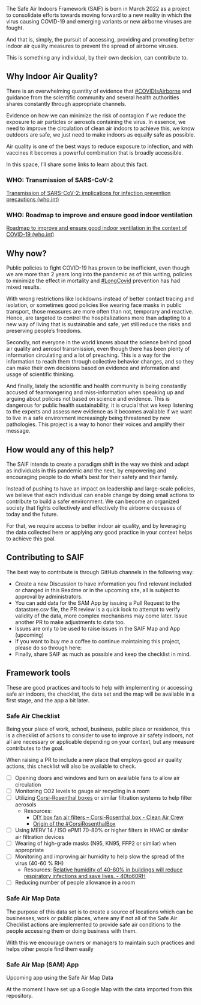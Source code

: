 The Safe Air Indoors Framework (SAIF) is born in March 2022 as a project to consolidate efforts towards moving forward to a new reality in which the virus causing COVID-19 and emerging variants or new airborne viruses are fought.

And that is, simply, the pursuit of accessing, providing and promoting better indoor air quality measures to prevent the spread of airborne viruses.

This is something any individual, by their own decision, can contribute to.

## Why Indoor Air Quality?

There is an overwhelming quantity of evidence that [#COVIDIsAirborne](https://twitter.com/hashtag/COVIDisAirborne) and guidance from the scientific community and several health authorities shares constantly through appropriate channels.

Evidence on how we can minimize the risk of contagion if we reduce the exposure to air particles or aerosols containing the virus. In essence, we need to improve the circulation of clean air indoors to achieve this, we know outdoors are safe, we just need to make indoors as equally safe as possible.

Air quality is one of the best ways to reduce exposure to infection, and with vaccines it becomes a powerful combination that is broadly accessible.

In this space, I’ll share some links to learn about this fact.

### WHO: Transmission of SARS-CoV-2

[Transmission of SARS-CoV-2: implications for infection prevention precautions (who.int)](https://www.who.int/news-room/commentaries/detail/transmission-of-sars-cov-2-implications-for-infection-prevention-precautions)

### WHO: ****Roadmap to improve and ensure good indoor ventilation****

[Roadmap to improve and ensure good indoor ventilation in the context of COVID-19 (who.int)](https://www.who.int/publications/i/item/9789240021280)

## Why now?

Public policies to fight COVID-19 has proven to be inefficient, even though we are more than 2 years long into the pandemic as of this writing, policies to minimize the effect in mortality and [#LongCovid](https://twitter.com/hashtag/LongCovid) prevention has had mixed results.

With wrong restrictions like lockdowns instead of better contact tracing and isolation, or sometimes good policies like wearing face masks in public transport, those measures are more often than not, temporary and reactive. Hence, are targeted to control the hospitalizations more than adapting to a new way of living that is sustainable and safe, yet still reduce the risks and preserving people’s freedoms.

Secondly, not everyone in the world knows about the science behind good air quality and aerosol transmission, even though there has been plenty of information circulating and a lot of preaching. This is a way for the information to reach them through collective behavior changes, and so they can make their own decisions based on evidence and information and usage of scientific thinking.

And finally, lately the scientific and health community is being constantly accused of fearmongering and miss-information when speaking up and arguing about policies not based on science and evidence. This is dangerous for public health sustainability, it is crucial that we keep listening to the experts and assess new evidence as it becomes available if we want to live in a safe environment increasingly being threatened by new pathologies. This project is a way to honor their voices and amplify their message.

## How would any of this help?

The SAIF intends to create a paradigm shift in the way we think and adapt as individuals in this pandemic and the next, by empowering and encouraging people to do what’s best for their safety and their family. 

Instead of pushing to have an impact on leadership and large-scale policies, we believe that each individual can enable change by doing small actions to contribute to build a safer environment. We can become an organized society that fights collectively and effectively the airborne deceases of today and the future.

For that, we require access to better indoor air quality, and by leveraging the data collected here or applying any good practice in your context helps to achieve this goal.

## Contributing to SAIF

The best way to contribute is through GitHub channels in the following way:

- Create a new Discussion to have information you find relevant included or changed in this Readme or in the upcoming site, all is subject to approval by administrators.
- You can add data for the SAM App by issuing a Pull Request to the datastore.csv file, the PR review is a quick look to attempt to verify validity of the data, more complex mechanisms may come later. Issue another PR to make adjustments to data too.
- Issues are only to be used to raise issues in the SAIF Map and App (upcoming)
- If you want to buy me a coffee to continue maintaining this project, please do so through here:
- Finally, share SAIF as much as possible and keep the checklist in mind.

## Framework tools

These are good practices and tools to help with implementing or accessing safe air indoors, the checklist, the data set and the map will be available in a first stage, and the app a bit later. 

### Safe Air Checklist

Being your place of work, school, business, public place or residence, this is a checklist of actions to consider to use to improve air safety indoors, not all are necessary or applicable depending on your context, but any measure contributes to the goal.

When raising a PR to include a new place that employs good air quality actions, this checklist will also be available to check.

- [ ]  Opening doors and windows and turn on available fans to allow air circulation
- [ ]  Monitoring CO2 levels to gauge air recycling in a room
- [ ]  Utilizing [Corsi-Rosenthal boxes](https://en.wikipedia.org/wiki/Corsi%E2%80%93Rosenthal_Box) or similar filtration systems to help filter aerosols
    - Resources: 
      - [DIY box fan air filters – Corsi-Rosenthal box - Clean Air Crew](https://cleanaircrew.org/box-fan-filters/)
      - [Origin of the #CorsiRosenthalBox](https://twitter.com/CorsIAQ/status/1500748897034985474)
- [ ]  Using MERV 14 / ISO ePM1 70-80% or higher filters in HVAC or similar air filtration devices
- [ ]  Wearing of high-grade masks (N95, KN95, FFP2 or similar) when appropriate
- [ ]  Monitoring and improving air humidity to help slow the spread of the virus (40-60 % RH)
    - Resources: [Relative humidity of 40-60% in buildings will reduce respiratory infections and save lives. - 40to60RH](https://40to60rh.com/)
- [ ]  Reducing number of people allowance in a room

### Safe Air Map Data

The purpose of this data set is to create a source of locations which can be businesses, work or public places, where any if not all of the Safe Air Checklist actions are implemented to provide safe air conditions to the people accessing them or doing business with them.

With this we encourage owners or managers to maintain such practices and helps other people find them easily

### Safe Air Map (SAM) App

Upcoming app using the Safe Air Map Data

At the moment I have set up a Google Map with the data imported from this repository.
